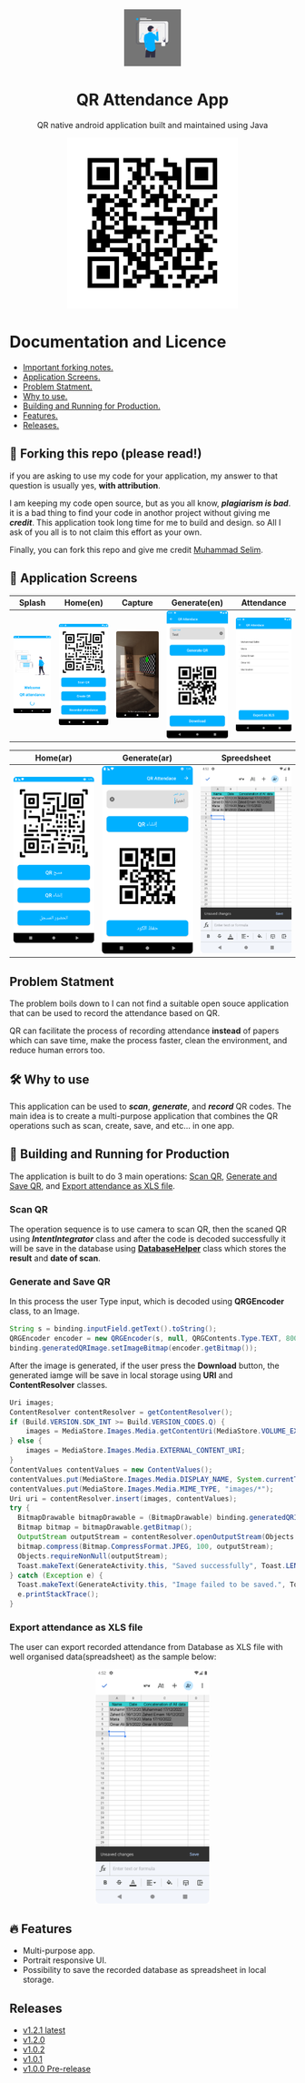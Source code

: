 <div align="center">
  <img alt="Logo" src="app/src/debug/ic_launcher-playstore.png" width="100" />
</div>
<h1 align="center"><b>QR Attendance App</b></h1>
<p align="center">QR native android application built and maintained using Java</p>
<div align="center">
  <img alt="Logo" src="Screens/AppLink.jpg" width="300" />
</div>

# **Documentation and Licence**
* <a href="#forkingNotes">Important forking notes.</a>
* <a href="#appScreens">Application Screens.</a>
* <a href="#problemStatment">Problem Statment.</a>
* <a href="#whyToUse">Why to use.</a>
* <a href="#anaylsisAndSolution">Building and Running for Production.</a>
* <a href="#features">Features.</a>
* <a href="#releases">Releases.</a>

<h2 id="forkingNotes"><b>🚨 Forking this repo (please read!)</b></h2>

if you are asking to use my code for your application, my answer to that question is usually yes, **with attribution**.

I am keeping my code open source, but as you all know, ***plagiarism is bad***. it is a bad thing to find your code in anothor project without giving me ***credit***. This application took long time for me to build and design. so All I ask of you all is to not claim this effort as your own.

Finally, you can fork this repo and give me credit [Muhammad Selim](https://github.com/Mu-selim).


<h2 id="appScreens"><b>📱 Application Screens</b></h2>

| Splash | Home(en) | Capture | Generate(en) | Attendance |
|--------|----------|----------|--------------|------------|
| ![splash](/Screens/Splash.png) | ![home(en)](/Screens/Home(en).png) | ![capture](Screens/Capture.png) | ![generate(en)](Screens/Generate(en).png) | ![attendance](Screens/Attendance(en).png) |

| Home(ar) | Generate(ar) | Spreedsheet |
|----------|--------------|-------------|
| ![home(ar)](/Screens/Home(ar).png) | ![generate(ar)](Screens/Generate(ar).png) | ![spreadsheet](Screens/Recorded%20sheet.png) |

<h2 id="problemStatment"><b>Problem Statment</b></h2>

The problem boils down to I can not find a suitable open souce application that can be used to record the attendance based on QR.

QR can facilitate the process of recording attendance **instead** of papers which can save time, make the process faster, clean the environment, and reduce human errors too.


<h2 id="whyToUse"><b>🛠 Why to use</b></h2>

This application can be used to ***scan***, ***generate***, and ***record*** QR codes. The main idea is to create a multi-purpose application that combines the QR operations such as scan, create, save, and etc... in one app.


<h2 id="anaylsisAndSolution"><b>🚀 Building and Running for Production</b></h2>

The application is built to do 3 main operations: [Scan QR](#scan-qr), [Generate and Save QR](#generate-and-save-qr), and [Export attendance as XLS file](#export-attendance-as-xls-file).

### **Scan QR**
The operation sequence is to use camera to scan QR, then the scaned QR using ***IntentIntegrator*** class and after the code is decoded successfully it will be save in the database using [**DatabaseHelper**](app/src/main/java/com/devselim/qrattendace/DatabaseHelper.java) class which stores the **result** and **date of scan**.

### **Generate and Save QR**
In this process the user Type input, which is decoded using **QRGEncoder** class, to an Image.
``` Java
String s = binding.inputField.getText().toString();
QRGEncoder encoder = new QRGEncoder(s, null, QRGContents.Type.TEXT, 800);
binding.generatedQRImage.setImageBitmap(encoder.getBitmap());
```
After the image is generated, if the user press the **Download** button, the generated iamge will be save in local storage using **URI** and **ContentResolver** classes.
``` Java
Uri images;
ContentResolver contentResolver = getContentResolver();
if (Build.VERSION.SDK_INT >= Build.VERSION_CODES.Q) {
    images = MediaStore.Images.Media.getContentUri(MediaStore.VOLUME_EXTERNAL_PRIMARY);
} else {
    images = MediaStore.Images.Media.EXTERNAL_CONTENT_URI;
}
ContentValues contentValues = new ContentValues();
contentValues.put(MediaStore.Images.Media.DISPLAY_NAME, System.currentTimeMillis()+".jpg");
contentValues.put(MediaStore.Images.Media.MIME_TYPE, "images/*");
Uri uri = contentResolver.insert(images, contentValues);
try {
  BitmapDrawable bitmapDrawable = (BitmapDrawable) binding.generatedQRImage.getDrawable();
  Bitmap bitmap = bitmapDrawable.getBitmap();
  OutputStream outputStream = contentResolver.openOutputStream(Objects.requireNonNull(uri));
  bitmap.compress(Bitmap.CompressFormat.JPEG, 100, outputStream);
  Objects.requireNonNull(outputStream);
  Toast.makeText(GenerateActivity.this, "Saved successfully", Toast.LENGTH_LONG).show();
} catch (Exception e) {
  Toast.makeText(GenerateActivity.this, "Image failed to be saved.", Toast.LENGTH_LONG).show();
  e.printStackTrace();
}
```

### **Export attendance as XLS file**
The user can export recorded attendance from Database as XLS file with well organised data(spreadsheet) as the sample below:
<div align="center">
  <img alt="spreadsheet" src="Screens/Recorded sheet.png" width="200" />
</div>


<h2 id="features"><b>🔥 Features</b></h2>

* Multi-purpose app.
* Portrait responsive UI.
* Possibility to save the recorded database as spreadsheet in local storage.


<h2 id="releases"><b>Releases</b></h2>

* [v1.2.1 latest](https://github.com/Mu-selim/QR-attendance/releases/tag/v1.2.0)
* [v1.2.0](https://github.com/Mu-selim/QR-attendance/releases/tag/v1.2.1)
* [v1.0.2](https://github.com/Mu-selim/QR-attendance/releases/tag/v1.0.2)
* [v1.0.1](https://github.com/Mu-selim/QR-attendance/releases/tag/v1.0.1)
* [v1.0.0 Pre-release](https://github.com/Mu-selim/QR-attendance/releases/tag/v1.0.0)